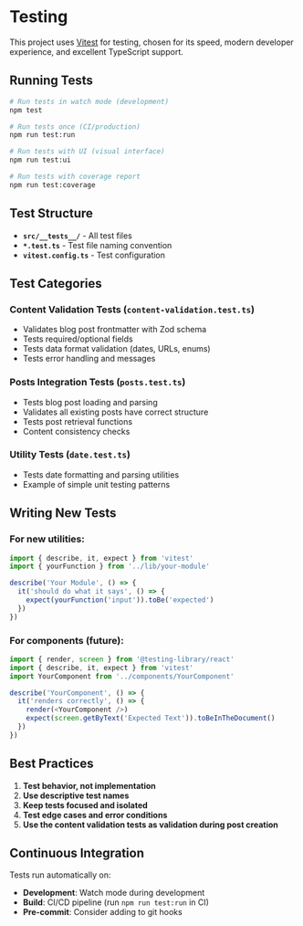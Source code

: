 # Testing

This project uses [Vitest](https://vitest.dev/) for testing, chosen for its speed, modern developer experience, and excellent TypeScript support.

## Running Tests

```bash
# Run tests in watch mode (development)
npm test

# Run tests once (CI/production)
npm run test:run

# Run tests with UI (visual interface)
npm run test:ui

# Run tests with coverage report
npm run test:coverage
```

## Test Structure

- **`src/__tests__/`** - All test files
- **`*.test.ts`** - Test file naming convention
- **`vitest.config.ts`** - Test configuration

## Test Categories

### Content Validation Tests (`content-validation.test.ts`)
- Validates blog post frontmatter with Zod schema
- Tests required/optional fields
- Tests data format validation (dates, URLs, enums)
- Tests error handling and messages

### Posts Integration Tests (`posts.test.ts`)
- Tests blog post loading and parsing
- Validates all existing posts have correct structure
- Tests post retrieval functions
- Content consistency checks

### Utility Tests (`date.test.ts`)
- Tests date formatting and parsing utilities
- Example of simple unit testing patterns

## Writing New Tests

### For new utilities:
```typescript
import { describe, it, expect } from 'vitest'
import { yourFunction } from '../lib/your-module'

describe('Your Module', () => {
  it('should do what it says', () => {
    expect(yourFunction('input')).toBe('expected')
  })
})
```

### For components (future):
```typescript
import { render, screen } from '@testing-library/react'
import { describe, it, expect } from 'vitest'
import YourComponent from '../components/YourComponent'

describe('YourComponent', () => {
  it('renders correctly', () => {
    render(<YourComponent />)
    expect(screen.getByText('Expected Text')).toBeInTheDocument()
  })
})
```

## Best Practices

1. **Test behavior, not implementation**
2. **Use descriptive test names**
3. **Keep tests focused and isolated**
4. **Test edge cases and error conditions**
5. **Use the content validation tests as validation during post creation**

## Continuous Integration

Tests run automatically on:
- **Development**: Watch mode during development
- **Build**: CI/CD pipeline (run `npm run test:run` in CI)
- **Pre-commit**: Consider adding to git hooks